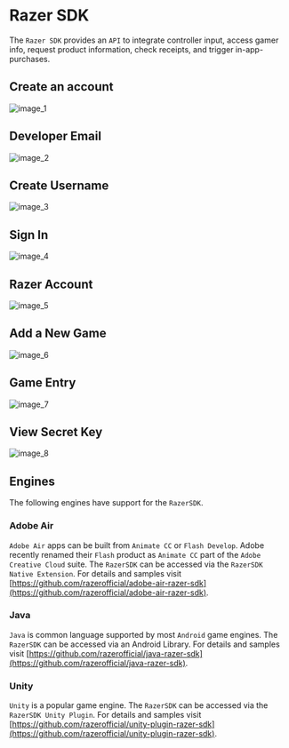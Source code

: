 # Razer SDK

The `Razer SDK` provides an `API` to integrate controller input, access gamer info, request product information, check receipts, and trigger in-app-purchases.

## Create an account

![image_1](razer-sdk/image_1)

## Developer Email

![image_2](razer-sdk/image_2)

## Create Username

![image_3](razer-sdk/image_3)

## Sign In

![image_4](razer-sdk/image_4)

## Razer Account

![image_5](razer-sdk/image_5)

## Add a New Game

![image_6](razer-sdk/image_6)

## Game Entry

![image_7](razer-sdk/image_7)

## View Secret Key

![image_8](razer-sdk/image_8)

## Engines

The following engines have support for the `RazerSDK`.

### Adobe Air

`Adobe Air` apps can be built from `Animate CC` or `Flash Develop`. Adobe recently renamed their `Flash` product as `Animate CC` part of the `Adobe Creative Cloud` suite. The `RazerSDK` can be accessed via the `RazerSDK Native Extension`. For details and samples visit [https://github.com/razerofficial/adobe-air-razer-sdk](https://github.com/razerofficial/adobe-air-razer-sdk).

### Java

`Java` is common language supported by most `Android` game engines. The `RazerSDK` can be accessed via an Android Library. For details and samples visit [https://github.com/razerofficial/java-razer-sdk](https://github.com/razerofficial/java-razer-sdk).

### Unity

`Unity` is a popular game engine. The `RazerSDK` can be accessed via the `RazerSDK Unity Plugin`. For details and samples visit [https://github.com/razerofficial/unity-plugin-razer-sdk](https://github.com/razerofficial/unity-plugin-razer-sdk).
